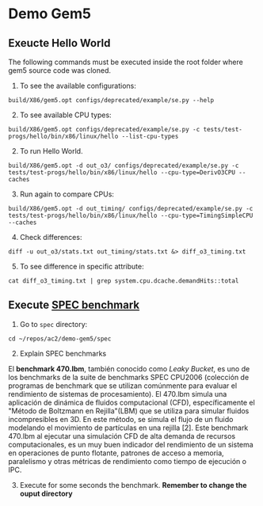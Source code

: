 # Demo Gem5

## Exeucte Hello World
The following commands must be executed inside the root folder where gem5 source code was cloned.

1. To see the available configurations:
```
build/X86/gem5.opt configs/deprecated/example/se.py --help
```

2. To see available CPU types:
```
build/X86/gem5.opt configs/deprecated/example/se.py -c tests/test-progs/hello/bin/x86/linux/hello --list-cpu-types
```

2. To run Hello World.

```
build/X86/gem5.opt -d out_o3/ configs/deprecated/example/se.py -c tests/test-progs/hello/bin/x86/linux/hello --cpu-type=DerivO3CPU --caches
``` 

3. Run again to compare CPUs:
```
build/X86/gem5.opt -d out_timing/ configs/deprecated/example/se.py -c tests/test-progs/hello/bin/x86/linux/hello --cpu-type=TimingSimpleCPU --caches
```

4. Check differences:
```
diff -u out_o3/stats.txt out_timing/stats.txt &> diff_o3_timing.txt
```

5. To see difference in specific attribute:
```
cat diff_o3_timing.txt | grep system.cpu.dcache.demandHits::total
```

## Execute [SPEC benchmark](https://github.com/timberjack/Project1_SPEC)
1. Go to `spec` directory:
```
cd ~/repos/ac2/demo-gem5/spec
```
2. Explain SPEC benchmarks
   
El **benchmark 470.lbm**, también conocido como _Leaky Bucket_, es uno de los benchmarks de la suite de benchmarks SPEC CPU2006 (colección de programas de benchmark que se utilizan comúnmente para evaluar el rendimiento de sistemas de procesamiento). El 470.lbm simula una aplicación de dinámica de fluidos computacional (CFD), específicamente el "Método de Boltzmann en Rejilla"(LBM) que se utiliza para simular fluidos incompresibles en 3D. En este método, se simula el flujo de un fluido modelando el movimiento de partículas en una rejilla [2]. Este benchmark 470.lbm al ejecutar una simulación CFD de alta demanda de recursos computacionales, es un muy buen indicador del rendimiento de un sistema en operaciones de punto flotante, patrones de acceso a memoria, paralelismo y otras métricas de rendimiento como tiempo de ejecución o IPC.

3. Execute for some seconds the benchmark. **Remember to change the ouput directory**
